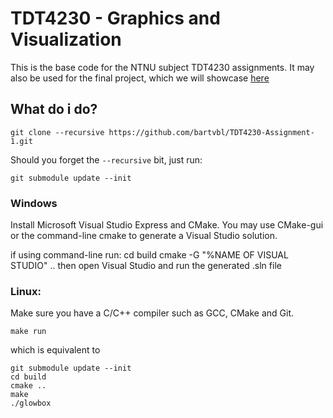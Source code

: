 # TDT4230 - Graphics and Visualization

This is the base code for the NTNU subject TDT4230 assignments. It may also be used for the final project, which we will showcase [here](https://www.idi.ntnu.no/grupper/vis/teaching/)

## What do i do?

	git clone --recursive https://github.com/bartvbl/TDT4230-Assignment-1.git

Should you forget the `--recursive` bit, just run:

	git submodule update --init


### Windows

Install Microsoft Visual Studio Express and CMake.
You may use CMake-gui or the command-line cmake to generate a Visual Studio solution.

if using command-line run:
	cd build
	cmake -G "%NAME OF VISUAL STUDIO" ..
then open Visual Studio and run the generated .sln file

### Linux:

Make sure you have a C/C++ compiler such as  GCC, CMake and Git.

	make run

which is equivalent to

	git submodule update --init
	cd build
	cmake ..
	make
	./glowbox

